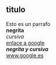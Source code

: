 ## titulo  

Esto es un parrafo  
**negrita**  
*cursiva*  
[enlace a google](www.google.es)  
***negrita y cursiva***  
www.google.es
